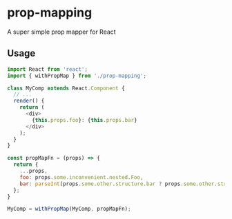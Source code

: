 # prop-mapping

A super simple prop mapper for React


## Usage

```javascript
import React from 'react';
import { withPropMap } from './prop-mapping';

class MyComp extends React.Component {
  // ...
  render() {
    return (
      <div>
        {this.props.foo}: {this.props.bar}
      </div>
    );
  }
}

const propMapFn = (props) => {
  return {
    ...props,
    foo: props.some.inconvenient.nested.Foo,
    bar: parseInt(props.some.other.structure.bar ? props.some.other.structure.bar : 123),
  };
}

MyComp = withPropMap(MyComp, propMapFn);
```
